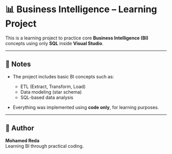 # 📊 Business Intelligence – Learning Project

This is a learning project to practice core **Business Intelligence (BI)** concepts using only **SQL** inside **Visual Studio**.


---

## 📌 Notes

- The project includes basic BI concepts such as:
  - ETL (Extract, Transform, Load)
  - Data modeling (star schema)
  - SQL-based data analysis

- Everything was implemented using **code only**, for learning purposes.

---

## 👤 Author

**Mohamed Reda**  
Learning BI through practical coding.  
